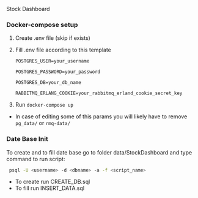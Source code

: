 Stock Dashboard
### Docker-compose setup
1. Create .env file (skip if exists)
2. Fill .env file according to this template
   
   `POSTGRES_USER=your_username`
   
   `POSTGRES_PASSWORD=your_password`
   
   `POSTGRES_DB=your_db_name`
   
   `RABBITMQ_ERLANG_COOKIE=your_rabbitmq_erland_cookie_secret_key`
3. Run `docker-compose up`

- In case of editing some of this params you will likely have to remove `pg_data/` or `rmq-data/`

### Date Base Init

To create and to fill date base go to
folder data/StockDashboard and type command to run script:
```bash
 psql -U <username> -d <dbname> -a -f <script_name>
```
- To create run CREATE_DB.sql
- To fill run INSERT_DATA.sql
